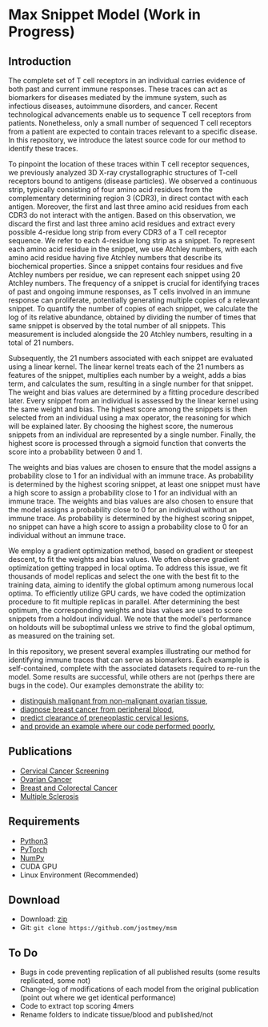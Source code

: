 # Max Snippet Model (Work in Progress) 

## Introduction
The complete set of T cell receptors in an individual carries evidence of both past and current immune responses. These traces can act as biomarkers for diseases mediated by the immune system, such as infectious diseases, autoimmune disorders, and cancer. Recent technological advancements enable us to sequence T cell receptors from patients. Nonetheless, only a small number of sequenced T cell receptors from a patient are expected to contain traces relevant to a specific disease. In this repository, we introduce the latest source code for our method to identify these traces.

To pinpoint the location of these traces within T cell receptor sequences, we previously analyzed 3D X-ray crystallographic structures of T-cell receptors bound to antigens (disease particles). We observed a continuous strip, typically consisting of four amino acid residues from the complementary determining region 3 (CDR3), in direct contact with each antigen. Moreover, the first and last three amino acid residues from each CDR3 do not interact with the antigen. Based on this observation, we discard the first and last three amino acid residues and extract every possible 4-residue long strip from every CDR3 of a T cell receptor sequence. We refer to each 4-residue long strip as a snippet. To represent each amino acid residue in the snippet, we use Atchley numbers, with each amino acid residue having five Atchley numbers that describe its biochemical properties. Since a snippet contains four residues and five Atchley numbers per residue, we can represent each snippet using 20 Atchley numbers. The frequency of a snippet is crucial for identifying traces of past and ongoing immune responses, as T cells involved in an immune response can proliferate, potentially generating multiple copies of a relevant snippet. To quantify the number of copies of each snippet, we calculate the log of its relative abundance, obtained by dividing the number of times that same snippet is observed by the total number of all snippets. This measurement is included alongside the 20 Atchley numbers, resulting in a total of 21 numbers.

Subsequently, the 21 numbers associated with each snippet are evaluated using a linear kernel. The linear kernel treats each of the 21 numbers as features of the snippet, multiplies each number by a weight, adds a bias term, and calculates the sum, resulting in a single number for that snippet. The weight and bias values are determined by a fitting procedure described later. Every snippet from an individual is assessed by the linear kernel using the same weight and bias. The highest score among the snippets is then selected from an individual using a max operator, the reasoning for which will be explained later. By choosing the highest score, the numerous snippets from an individual are represented by a single number. Finally, the highest score is processed through a sigmoid function that converts the score into a probability between 0 and 1.

The weights and bias values are chosen to ensure that the model assigns a probability close to 1 for an individual with an immune trace. As probability is determined by the highest scoring snippet, at least one snippet must have a high score to assign a probability close to 1 for an individual with an immune trace. The weights and bias values are also chosen to ensure that the model assigns a probability close to 0 for an individual without an immune trace. As probability is determined by the highest scoring snippet, no snippet can have a high score to assign a probability close to 0 for an individual without an immune trace.

We employ a gradient optimization method, based on gradient or steepest descent, to fit the weights and bias values. We often observe gradient optimization getting trapped in local optima. To address this issue, we fit thousands of model replicas and select the one with the best fit to the training data, aiming to identify the global optimum among numerous local optima. To efficiently utilize GPU cards, we have coded the optimization procedure to fit multiple replicas in parallel. After determining the best optimum, the corresponding weights and bias values are used to score snippets from a holdout individual. We note that the model's performance on holdouts will be suboptimal unless we strive to find the global optimum, as measured on the training set.

In this repository, we present several examples illustrating our method for identifying immune traces that can serve as biomarkers. Each example is self-contained, complete with the associated datasets required to re-run the model. Some results are successful, while others are not (perhps there are bugs in the code). Our examples demonstrate the ability to:
* [distinguish malignant from non-malignant ovarian tissue](ovarian-cancer),
* [diagnose breast cancer from peripheral blood](breast-cancer),
* [predict clearance of preneoplastic cervical lesions](cervical-cancer),
* [and provide an example where our code performed poorly.](colorectal-cancer)

## Publications
* [Cervical Cancer Screening](https://www.ncbi.nlm.nih.gov/pmc/articles/PMC8050337/)
* [Ovarian Cancer](https://www.ncbi.nlm.nih.gov/pmc/articles/PMC7058380/)
* [Breast and Colorectal Cancer](https://www.ncbi.nlm.nih.gov/pmc/articles/PMC6445742/)
* [Multiple Sclerosis](https://www.ncbi.nlm.nih.gov/pmc/articles/PMC5588725/)

## Requirements
* [Python3](https://www.python.org/)
* [PyTorch](https://pytorch.org//)
* [NumPy](http://www.numpy.org/)
* CUDA GPU
* Linux Environment (Recommended)

## Download
* Download: [zip](https://github.com/jostmey/msm/zipball/master)
* Git: `git clone https://github.com/jostmey/msm`

## To Do
* Bugs in code preventing replication of all published results (some results replicated, some not)
* Change-log of modifications of each model from the original publication (point out where we get identical performance)
* Code to extract top scoring 4mers
* Rename folders to indicate tissue/blood and published/not
